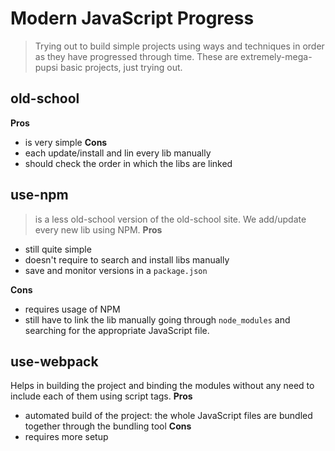 # Modern JavaScript Progress
> Trying out to build simple projects using ways and techniques in order as they have progressed through time. These are extremely-mega-pupsi basic projects, just trying out.

## old-school
**Pros**
* is very simple
**Cons**
* each update/install and lin every lib manually
* should check the order in which the libs are linked

## use-npm 
> is a less old-school version of the old-school site. We add/update every new lib using NPM. 
**Pros**
* still quite simple
* doesn't require to search and install libs manually
* save and monitor versions in a `package.json`

**Cons** 
* requires usage of NPM
* still have to link the lib manually going through `node_modules` and searching for the appropriate JavaScript file.

## use-webpack
Helps in building the project and binding the modules without any need to include each of them using script tags.
**Pros**
* automated build of the project: the whole JavaScript files are bundled together through the bundling tool
**Cons**
* requires more setup
